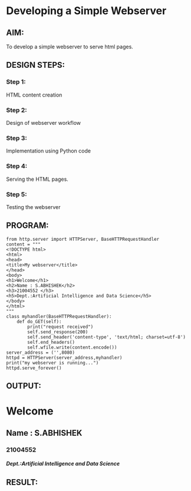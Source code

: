 # Developing a Simple Webserver
## AIM:

To develop a simple webserver to serve html pages.
## DESIGN STEPS:
### Step 1:

HTML content creation
### Step 2:

Design of webserver workflow
### Step 3:

Implementation using Python code
### Step 4:

Serving the HTML pages.
### Step 5:

Testing the webserver
## PROGRAM:
~~~
from http.server import HTTPServer, BaseHTTPRequestHandler
content = """
<!DOCTYPE html>
<html>
<head>
<title>My webserver</title>
</head>
<body>
<h1>Welcome</h1>
<h2>Name : S.ABHISHEK</h2>
<h3>21004552 </h3>
<h5>Dept.:Artificial Intelligence and Data Science</h5>
</body>
</html>
"""
class myhandler(BaseHTTPRequestHandler):
    def do_GET(self):
        print("request received")
        self.send_response(200)
        self.send_header('content-type', 'text/html; charset=utf-8')
        self.end_headers()
        self.wfile.write(content.encode())
server_address = ('',8080)
httpd = HTTPServer(server_address,myhandler)
print("my webserver is running...")
httpd.serve_forever()
~~~
## OUTPUT:
<html>
<head>
<title>My webserver</title>
</head>
<body>
<h1>Welcome</h1>
<h2>Name : S.ABHISHEK</h2>
<h3>21004552 </h3>
<h5>Dept.:Artificial Intelligence and Data Science</h5>
</body>
</html>

## RESULT:
